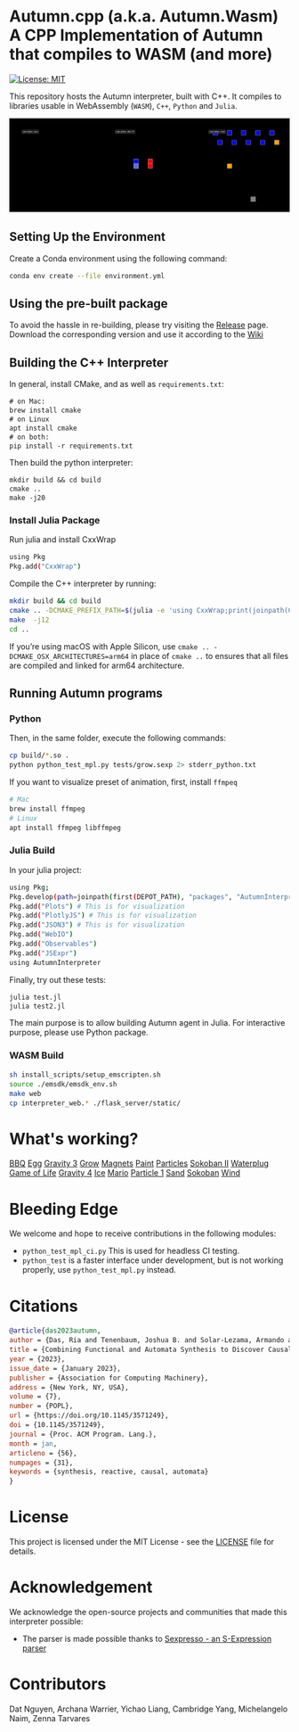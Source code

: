 # Autumn.cpp (a.k.a. Autumn.Wasm) A CPP Implementation of Autumn that compiles to WASM (and more)
[![License: MIT](https://img.shields.io/badge/License-MIT-yellow.svg)](https://opensource.org/licenses/MIT)

This repository hosts the Autumn interpreter, built with C++. It compiles to libraries usable in WebAssembly (`WASM`), `C++`, `Python` and `Julia`.

![Example Programs: Particles, Magnets, and Space Invader](assets/examples_small.gif)

## Setting Up the Environment
Create a Conda environment using the following command:
```sh
conda env create --file environment.yml
```

## Using the pre-built package
To avoid the hassle in re-building, please try visiting the [Release](https://github.com/BasisResearch/Autumn.cpp/releases) page. Download the corresponding version and use it according to the [Wiki](https://github.com/BasisResearch/Autumn.cpp/wiki)

## Building the C++ Interpreter
In general, install CMake, and as well as `requirements.txt`:
```shell
# on Mac:
brew install cmake
# on Linux
apt install cmake
# on both:
pip install -r requirements.txt
```
Then build the python interpreter:
```shell
mkdir build && cd build
cmake ..
make -j20
```

### Install Julia Package
Run julia and install CxxWrap
```sh
using Pkg
Pkg.add("CxxWrap")
```


Compile the C++ interpreter by running:
```sh
mkdir build && cd build
cmake .. -DCMAKE_PREFIX_PATH=$(julia -e 'using CxxWrap;print(joinpath(CxxWrap.prefix_path()), "/lib/cmake")')
make  -j12
cd ..
```

If you’re using macOS with Apple Silicon, use `cmake .. -DCMAKE_OSX_ARCHITECTURES=arm64` in place of `cmake ..` to ensures that all files are compiled and linked for arm64 architecture.



## Running Autumn programs
### Python
Then, in the same folder, execute the following commands:

```sh
cp build/*.so .
python python_test_mpl.py tests/grow.sexp 2> stderr_python.txt 
```

If you want to visualize preset of animation, first, install `ffmpeq`
```sh
# Mac
brew install ffmpeg
# Linux
apt install ffmpeg libffmpeg
```


### Julia Build
In your julia project:
```sh
using Pkg;
Pkg.develop(path=joinpath(first(DEPOT_PATH), "packages", "AutumnInterpreter"))
Pkg.add("Plots") # This is for visualization
Pkg.add("PlotlyJS") # This is for visualization
Pkg.add("JSON3") # This is for visualization
Pkg.add("WebIO")
Pkg.add("Observables")
Pkg.add("JSExpr")
using AutumnInterpreter
```

Finally, try out these tests:
```shell
julia test.jl
julia test2.jl
```
The main purpose is to allow building Autumn agent in Julia. For interactive purpose, please use Python package.


### WASM Build
```sh
sh install_scripts/setup_emscripten.sh
source ./emsdk/emsdk_env.sh
make web
cp interpreter_web.* ./flask_server/static/
```

# What's working?
[BBQ](tests/bbq.sexp) [Egg](tests/egg.sexp) [Gravity 3](tests/gravity_3.sexp) [Grow](tests/grow.sexp) [Magnets](tests/magnets.sexp) [Paint](tests/paint.sexp) [Particles](tests/particles.sexp) [Sokoban II](tests/sokoban_ii.sexp) [Waterplug](tests/waterplug.sexp) [Game of Life](tests/gameOfLife.sexp) [Gravity 4](tests/gravity_4.sexp) [Ice](tests/ice.sexp) [Mario](tests/mario.sexp) [Particle 1](tests/particle_1.sexp) [Sand](tests/sand.sexp) [Sokoban](tests/sokoban.sexp) [Wind](tests/wind.sexp)


# Bleeding Edge
We welcome and hope to receive contributions in the following modules:
- `python_test_mpl_ci.py` This is used for headless CI testing.
- `python_test` is a faster interface under development, but is not working properly, use `python_test_mpl.py` instead.


# Citations
```bibtex
@article{das2023autumn,
author = {Das, Ria and Tenenbaum, Joshua B. and Solar-Lezama, Armando and Tavares, Zenna},
title = {Combining Functional and Automata Synthesis to Discover Causal Reactive Programs},
year = {2023},
issue_date = {January 2023},
publisher = {Association for Computing Machinery},
address = {New York, NY, USA},
volume = {7},
number = {POPL},
url = {https://doi.org/10.1145/3571249},
doi = {10.1145/3571249},
journal = {Proc. ACM Program. Lang.},
month = jan,
articleno = {56},
numpages = {31},
keywords = {synthesis, reactive, causal, automata}
}
```

# License
This project is licensed under the MIT License - see the [LICENSE](LICENSE) file for details.

# Acknowledgement
We acknowledge the open-source projects and communities that made this interpreter possible:
- The parser is made possible thanks to [Sexpresso - an S-Expression parser](https://github.com/BitPuffin/sexpresso)

# Contributors
Dat Nguyen, Archana Warrier, Yichao Liang, Cambridge Yang, Michelangelo Naim, Zenna Tarvares
